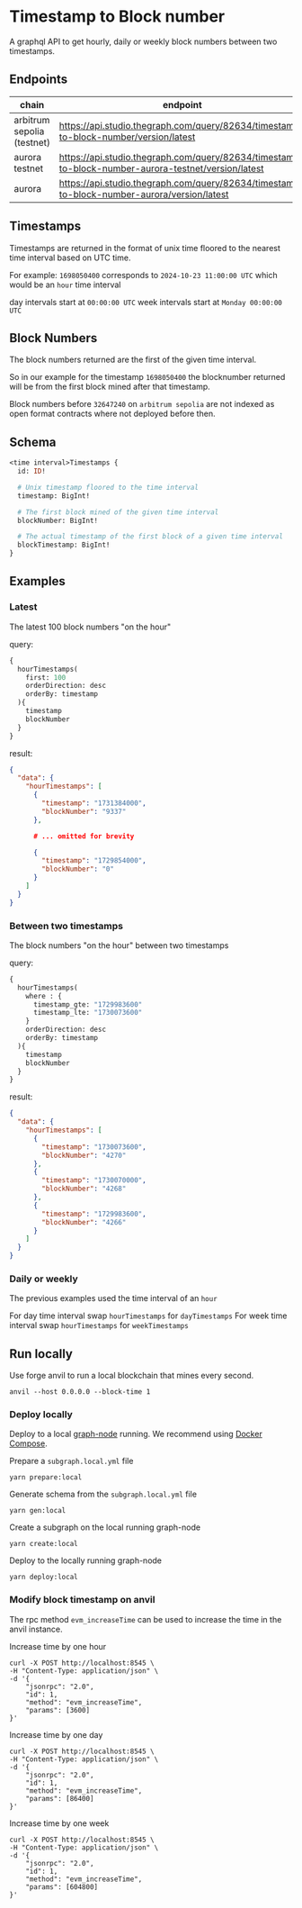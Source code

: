 # Timestamp to Block number

A graphql API to get hourly, daily or weekly block numbers between two timestamps.

## Endpoints
| chain                      | endpoint                                                                                            |
| -------------------------- | --------------------------------------------------------------------------------------------------- |
| arbitrum sepolia (testnet) | https://api.studio.thegraph.com/query/82634/timestamp-to-block-number/version/latest                |
| aurora testnet             | https://api.studio.thegraph.com/query/82634/timestamp-to-block-number-aurora-testnet/version/latest |
| aurora                     | https://api.studio.thegraph.com/query/82634/timestamp-to-block-number-aurora/version/latest         |


## Timestamps
Timestamps are returned in the format of unix time floored to the nearest time interval based on UTC time.

For example:
`1698050400` corresponds to `2024-10-23 11:00:00 UTC` which would be an `hour` time interval

day intervals start at `00:00:00 UTC`
week intervals start at `Monday 00:00:00 UTC`


## Block Numbers
The block numbers returned are the first of the given time interval.

So in our example for the timestamp `1698050400` the blocknumber returned will be from the first block mined after that timestamp.

Block numbers before `32647240` on `arbitrum sepolia` are not indexed as open format contracts where not deployed before then.

## Schema
```graphql
<time interval>Timestamps {
  id: ID!

  # Unix timestamp floored to the time interval
  timestamp: BigInt!

  # The first block mined of the given time interval
  blockNumber: BigInt!

  # The actual timestamp of the first block of a given time interval
  blockTimestamp: BigInt!
}
```

## Examples

### Latest
The latest 100 block numbers "on the hour"

query:
```graphql
{
  hourTimestamps(
    first: 100
    orderDirection: desc
    orderBy: timestamp
  ){
    timestamp
    blockNumber
  }
}
```
result:
```json
{
  "data": {
    "hourTimestamps": [
      {
        "timestamp": "1731384000",
        "blockNumber": "9337"
      },

      # ... omitted for brevity

      {
        "timestamp": "1729854000",
        "blockNumber": "0"
      }
    ]
  }
}
```

### Between two timestamps
The block numbers "on the hour" between two timestamps

query:
```graphql
{
  hourTimestamps(
    where : {
      timestamp_gte: "1729983600"
      timestamp_lte: "1730073600"
    }
    orderDirection: desc
    orderBy: timestamp
  ){
    timestamp
    blockNumber
  }
}
```
result:
```json
{
  "data": {
    "hourTimestamps": [
      {
        "timestamp": "1730073600",
        "blockNumber": "4270"
      },
      {
        "timestamp": "1730070000",
        "blockNumber": "4268"
      },
      {
        "timestamp": "1729983600",
        "blockNumber": "4266"
      }
    ]
  }
}
```
### Daily or weekly

The previous examples used the time interval of an `hour`

For day time interval swap `hourTimestamps` for `dayTimestamps`
For week time interval swap `hourTimestamps` for `weekTimestamps`

## Run locally

Use forge anvil to run a local blockchain that mines every second.
```
anvil --host 0.0.0.0 --block-time 1
```

### Deploy locally

Deploy to a local [graph-node](https://github.com/graphprotocol/graph-node) running. We recommend using [Docker Compose](https://github.com/graphprotocol/graph-node/tree/master/docker#docker-compose).

Prepare a `subgraph.local.yml` file
```
yarn prepare:local
```
Generate schema from the `subgraph.local.yml` file
```
yarn gen:local
```
Create a subgraph on the local running graph-node
```
yarn create:local
```
Deploy to the locally running graph-node
```
yarn deploy:local
```

### Modify block timestamp on anvil

The rpc method `evm_increaseTime` can be used to increase the time in the anvil instance.

Increase time by one hour
```
curl -X POST http://localhost:8545 \
-H "Content-Type: application/json" \
-d '{
    "jsonrpc": "2.0",
    "id": 1,
    "method": "evm_increaseTime",
    "params": [3600]
}'
```

Increase time by one day
```
curl -X POST http://localhost:8545 \
-H "Content-Type: application/json" \
-d '{
    "jsonrpc": "2.0",
    "id": 1,
    "method": "evm_increaseTime",
    "params": [86400]
}'
```

Increase time by one week
```
curl -X POST http://localhost:8545 \
-H "Content-Type: application/json" \
-d '{
    "jsonrpc": "2.0",
    "id": 1,
    "method": "evm_increaseTime",
    "params": [604800]
}'
```
